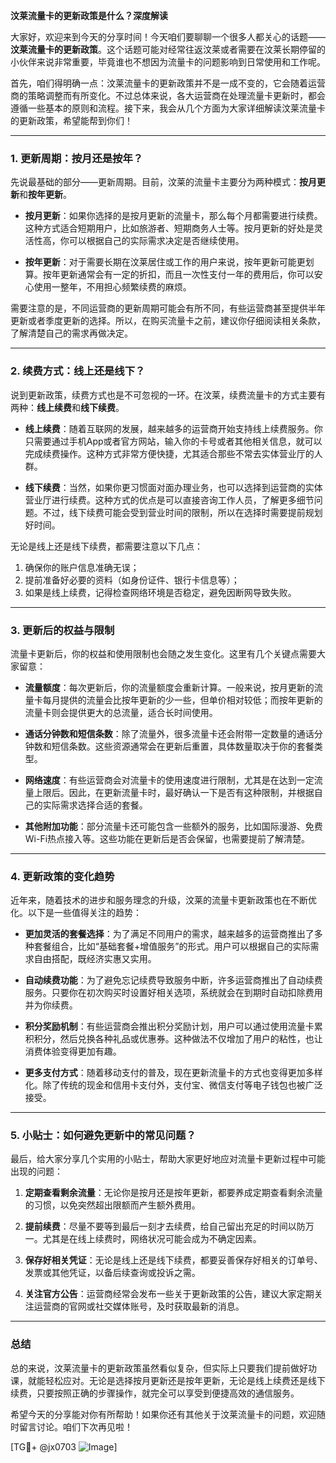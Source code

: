 **汶莱流量卡的更新政策是什么？深度解读**

大家好，欢迎来到今天的分享时间！今天咱们要聊聊一个很多人都关心的话题——**汶莱流量卡的更新政策**。这个话题可能对经常往返汶莱或者需要在汶莱长期停留的小伙伴来说非常重要，毕竟谁也不想因为流量卡的问题影响到日常使用和工作呢。

首先，咱们得明确一点：汶莱流量卡的更新政策并不是一成不变的，它会随着运营商的策略调整而有所变化。不过总体来说，各大运营商在处理流量卡更新时，都会遵循一些基本的原则和流程。接下来，我会从几个方面为大家详细解读汶莱流量卡的更新政策，希望能帮到你们！

---

### **1. 更新周期：按月还是按年？**

先说最基础的部分——更新周期。目前，汶莱的流量卡主要分为两种模式：**按月更新**和**按年更新**。

- **按月更新**：如果你选择的是按月更新的流量卡，那么每个月都需要进行续费。这种方式适合短期用户，比如旅游者、短期商务人士等。按月更新的好处是灵活性高，你可以根据自己的实际需求决定是否继续使用。
  
- **按年更新**：对于需要长期在汶莱居住或工作的用户来说，按年更新可能更划算。按年更新通常会有一定的折扣，而且一次性支付一年的费用后，你可以安心使用一整年，不用担心频繁续费的麻烦。

需要注意的是，不同运营商的更新周期可能会有所不同，有些运营商甚至提供半年更新或者季度更新的选择。所以，在购买流量卡之前，建议你仔细阅读相关条款，了解清楚自己的需求再做决定。

---

### **2. 续费方式：线上还是线下？**

说到更新政策，续费方式也是不可忽视的一环。在汶莱，续费流量卡的方式主要有两种：**线上续费**和**线下续费**。

- **线上续费**：随着互联网的发展，越来越多的运营商开始支持线上续费服务。你只需要通过手机App或者官方网站，输入你的卡号或者其他相关信息，就可以完成续费操作。这种方式非常方便快捷，尤其适合那些不常去实体营业厅的人群。

- **线下续费**：当然，如果你更习惯面对面办理业务，也可以选择到运营商的实体营业厅进行续费。这种方式的优点是可以直接咨询工作人员，了解更多细节问题。不过，线下续费可能会受到营业时间的限制，所以在选择时需要提前规划好时间。

无论是线上还是线下续费，都需要注意以下几点：
1. 确保你的账户信息准确无误；
2. 提前准备好必要的资料（如身份证件、银行卡信息等）；
3. 如果是线上续费，记得检查网络环境是否稳定，避免因断网导致失败。

---

### **3. 更新后的权益与限制**

流量卡更新后，你的权益和使用限制也会随之发生变化。这里有几个关键点需要大家留意：

- **流量额度**：每次更新后，你的流量额度会重新计算。一般来说，按月更新的流量卡每月提供的流量会比按年更新的少一些，但单价相对较低；而按年更新的流量卡则会提供更大的总流量，适合长时间使用。

- **通话分钟数和短信条数**：除了流量外，很多流量卡还会附带一定数量的通话分钟数和短信条数。这些资源通常会在更新后重置，具体数量取决于你的套餐类型。

- **网络速度**：有些运营商会对流量卡的使用速度进行限制，尤其是在达到一定流量上限后。因此，在更新流量卡时，最好确认一下是否有这种限制，并根据自己的实际需求选择合适的套餐。

- **其他附加功能**：部分流量卡还可能包含一些额外的服务，比如国际漫游、免费Wi-Fi热点接入等。这些功能在更新后是否会保留，也需要提前了解清楚。

---

### **4. 更新政策的变化趋势**

近年来，随着技术的进步和服务理念的升级，汶莱的流量卡更新政策也在不断优化。以下是一些值得关注的趋势：

- **更加灵活的套餐选择**：为了满足不同用户的需求，越来越多的运营商推出了多种套餐组合，比如“基础套餐+增值服务”的形式。用户可以根据自己的实际需求自由搭配，既经济实惠又实用。

- **自动续费功能**：为了避免忘记续费导致服务中断，许多运营商推出了自动续费服务。只要你在初次购买时设置好相关选项，系统就会在到期时自动扣除费用并为你续费。

- **积分奖励机制**：有些运营商会推出积分奖励计划，用户可以通过使用流量卡累积积分，然后兑换各种礼品或优惠券。这种做法不仅增加了用户的粘性，也让消费体验变得更加有趣。

- **更多支付方式**：随着移动支付的普及，现在更新流量卡的方式也变得更加多样化。除了传统的现金和信用卡支付外，支付宝、微信支付等电子钱包也被广泛接受。

---

### **5. 小贴士：如何避免更新中的常见问题？**

最后，给大家分享几个实用的小贴士，帮助大家更好地应对流量卡更新过程中可能出现的问题：

1. **定期查看剩余流量**：无论你是按月还是按年更新，都要养成定期查看剩余流量的习惯，以免突然超出限额而产生额外费用。

2. **提前续费**：尽量不要等到最后一刻才去续费，给自己留出充足的时间以防万一。尤其是在线上续费时，网络状况可能会成为不确定因素。

3. **保存好相关凭证**：无论是线上还是线下续费，都要妥善保存好相关的订单号、发票或其他凭证，以备后续查询或投诉之需。

4. **关注官方公告**：运营商经常会发布一些关于更新政策的公告，建议大家定期关注运营商的官网或社交媒体账号，及时获取最新的消息。

---

### **总结**

总的来说，汶莱流量卡的更新政策虽然看似复杂，但实际上只要我们提前做好功课，就能轻松应对。无论是选择按月更新还是按年更新，无论是线上续费还是线下续费，只要按照正确的步骤操作，就完全可以享受到便捷高效的通信服务。

希望今天的分享能对你有所帮助！如果你还有其他关于汶莱流量卡的问题，欢迎随时留言讨论。咱们下次再见啦！

[TG💪+ @jx0703 ![Image](https://github.com/user-attachments/assets/dbca1d08-cadb-493c-b0ec-ad6f7a83f270)]